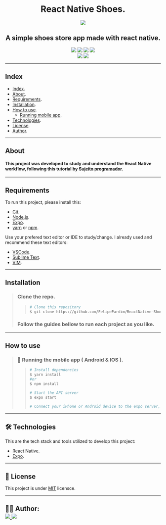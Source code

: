 <h1 align="center">
    React Native Shoes.
</h1>

<p align="center">
    <img src="https://user-images.githubusercontent.com/38081066/103036843-64bd7880-4549-11eb-9749-56c008acf440.png" />
    <h2 align="center">
        A simple shoes store app made with react native.
    </h2>

</p>


<p align="center">
	<img src="https://img.shields.io/github/stars/FelipePardim/ReactNative-Shoes" />
    <img src="https://img.shields.io/github/forks/FelipePardim/ReactNative-Shoes" />
    <img src="https://img.shields.io/github/issues/FelipePardim/ReactNative-Shoes" />
    <img src="https://img.shields.io/github/license/FelipePardim/ReactNative-Shoes" />
    <br>
    <img src="https://img.shields.io/badge/React%20Native-blue?logo=react" />
    <img src="https://img.shields.io/badge/Expo-000020?logo=expo" />
</p>

---
 
## Index
- [Index](#index).
- [About](#about).
- [Requirements](#requirements).
- [Installation](#installation).
- [How to use](#how-to-use).
    - [Running mobile app](#running-mobile).
- [Technologies](#technologies).
- [License](#license).
- [Author](#author).
---

## About
#### This project was developed to study and understand the React Native workflow, following this tutorial by [Sujeito programador](https://www.youtube.com/watch?v=RZbz26EVysA).

---

## Requirements

To run this project, please install this:

- [Git](https://git-scm.com).
- [Node.js](https://nodejs.org/en/).
- [Expo](https://expo.io/).
- [yarn](https://yarnpkg.com/) or [npm](https://www.npmjs.com/).

Use your prefered text editor or IDE to study/change.
I already used and recommend these text editors:
- [VSCode](https://code.visualstudio.com/).
- [Sublime Text](https://www.sublimetext.com/).
- [VIM](https://www.vim.org/).

---

## Installation
> ### Clone the repo.
>>   ```bash
>>  # Clone this repository
>>  $ git clone https://github.com/FelipePardim/ReactNative-Shoes
>>   ```
> ### Follow the guides bellow to run each project as you like.

---

## How to use
><h3 id="running-mobile">
>    📱 Running the mobile app ( Android & IOS ).
></h3>
>
>>```bash
>># Install dependencies
>>$ yarn install
>>#or
>>$ npm install 
>>
>># Start the API server
>>$ expo start
>>
>> # Connect your iPhone or Android device to the expo server, or run in your prefered emulator;
>>```
>
---

<h2 id="technologies">
    🛠 Technologies
</h2>

This are the tech stack and tools utilized to develop this project:

- [React Native](https://reactnative.dev/).
- [Expo](https://expo.io/).

---

<h2 id="license">
    📝 License 
</h2>

This project is under [MIT](https://github.com/FelipePardim/ReactNative-Shoes/LICENSE.md) licensce.

---

<h2 id="author">
    👨‍💻 Author:
    <div>
        <a href="https://github.com/sumitsingh159" margin="10px">
            <img src="https://img.shields.io/badge/GitHub-FelipePardim-6f42c1?logo=github"/>
        </a>
        <a alt="Sumit Singh" href="https://www.linkedin.com/in/sumitsingh159">
            <img src="https://img.shields.io/badge/LinkedIn-Felipe%20Pardim-blue?logo=linkedin"/>
        </a>
    </div>
</h2>
